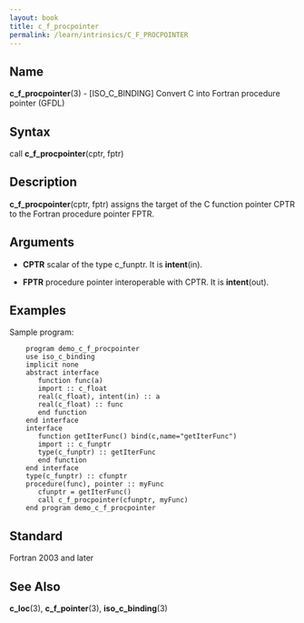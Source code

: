```yaml
---
layout: book
title: c_f_procpointer
permalink: /learn/intrinsics/C_F_PROCPOINTER
---
```

## __Name__

__c\_f\_procpointer__(3) - \[ISO\_C\_BINDING\] Convert C into Fortran procedure pointer
(GFDL)

## __Syntax__

call __c\_f\_procpointer__(cptr, fptr)

## __Description__

__c\_f\_procpointer__(cptr, fptr) assigns the target of the C function
pointer CPTR to the Fortran procedure pointer FPTR.

## __Arguments__

  - __CPTR__
    scalar of the type c\_funptr. It is __intent__(in).

  - __FPTR__
    procedure pointer interoperable with CPTR. It is __intent__(out).

## __Examples__

Sample program:

```
    program demo_c_f_procpointer
    use iso_c_binding
    implicit none
    abstract interface
       function func(a)
       import :: c_float
       real(c_float), intent(in) :: a
       real(c_float) :: func
       end function
    end interface
    interface
       function getIterFunc() bind(c,name="getIterFunc")
       import :: c_funptr
       type(c_funptr) :: getIterFunc
       end function
    end interface
    type(c_funptr) :: cfunptr
    procedure(func), pointer :: myFunc
       cfunptr = getIterFunc()
       call c_f_procpointer(cfunptr, myFunc)
    end program demo_c_f_procpointer
```

## __Standard__

Fortran 2003 and later

## __See Also__

__c\_loc__(3), __c\_f\_pointer__(3), __iso\_c\_binding__(3)
